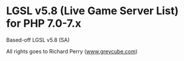 # LGSL v5.8 (Live Game Server List) for PHP 7.0-7.x
Based-off LGSL v5.8 (SA)

All rights goes to Richard Perry (www.greycube.com)